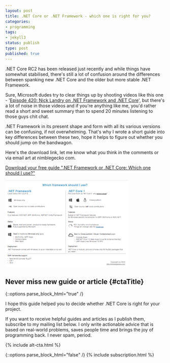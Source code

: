 ```yaml
---
layout: post
title: .NET Core or .NET Framework - which one is right for you?
categories:
- programming
tags:
- jekyll3
status: publish
type: post
published: true
---
```

.NET Core RC2 has been released just recently and while things have somewhat stabilised, there's
still a lot of confusion around the differences between spanking new .NET Core and the older
but more stable .NET Framework.

Sure, Microsoft dudes try to clear things up by shooting videos like this one - '[Episode 420: Nick Landry on .NET Framework and .NET Core][1]',
but there's a lot of noise in those videos and if you're anything like me, you'd rather read a short 
and sweet summary than to spend 20 minutes listening to those guys chit chat.

.NET Framework in its present shape and form with all its various versions can be confusing, if not
overwhelming. That's why I wrote a short guide into key differences between these two, hope it helps 
to figure out whether you should jump on the bandwagon.

Here's the download link, let me know what you think in the comments or via email art at
nimblegecko com.

<a id="linkDownload" onclick="ga('send', 'pageview', '/assets/net-framework-or-net-core-which-one-should-i-use.pdf')" target="_new" href="/assets/net-framework-or-net-core-which-one-should-i-use.pdf">Download your free guide ".NET Framework or .NET Core: Which one should I use?"</a>

<a target="_new" onclick="ga('send', 'pageview', '/assets/net-framework-or-net-core-which-one-should-i-use.pdf.img')" href="/assets/net-framework-or-net-core-which-one-should-i-use.pdf">
    <img style="margin:auto" class="img-responsive" src="/img/guide/guide.png" alt="Download your free guide" />
</a>

## Never miss new guide or article {#ctaTitle}

{::options parse_block_html="true" /}
<div id="ctaCopy">
I hope this guide helped you to decide whether .NET Core is right for your project.

If you want to receive helpful guides and articles as I publish them, subscribe to my mailing
list below. I only write actionable advice that is based on real-world problems, saves people time 
and brings the joy of programming back. I never spam, period.
</div>
{% include alt-cta.html %}

{::options parse_block_html="false" /}
{% include subscription.html %}

[1]:https://channel9.msdn.com/Blogs/Technology-and-Friends/tf420

